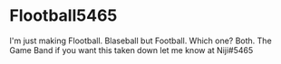 # Flootball5465
I'm just making Flootball. Blaseball but Football. Which one? Both. The Game Band if you want this taken down let me know at 
Niji#5465
